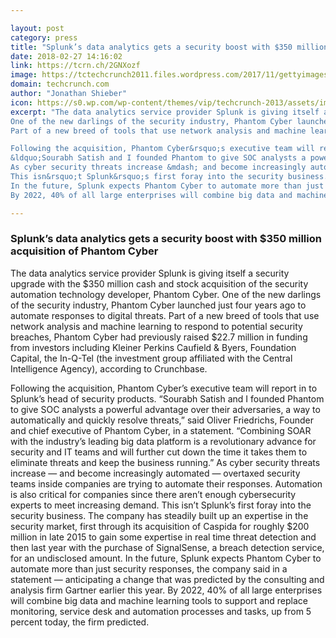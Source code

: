 ```yaml
---

layout: post
category: press
title: "Splunk’s data analytics gets a security boost with $350 million acquisition of Phantom Cyber"
date: 2018-02-27 14:16:02
link: https://tcrn.ch/2GNXozf
image: https://tctechcrunch2011.files.wordpress.com/2017/11/gettyimages-184895346.jpg?w=1200&fit=200%2C150
domain: techcrunch.com
author: "Jonathan Shieber"
icon: https://s0.wp.com/wp-content/themes/vip/techcrunch-2013/assets/images/favicon.ico
excerpt: "The data analytics service provider Splunk is giving itself a security upgrade with the $350 million cash and stock acquisition of the security automation technology developer, Phantom Cyber.
One of the new darlings of the security industry, Phantom Cyber launched just four years ago to automate responses to digital threats.
Part of a new breed of tools that use network analysis and machine learning to respond to potential security breaches, Phantom Cyber had previously raised $22.7 million in funding from investors including Kleiner Perkins Caufield &amp; Byers, Foundation Capital, the In-Q-Tel (the investment group affiliated with the Central Intelligence Agency), according to Crunchbase.

Following the acquisition, Phantom Cyber&rsquo;s executive team will report in to Splunk&rsquo;s head of security products.
&ldquo;Sourabh Satish and I founded Phantom to give SOC analysts a powerful advantage over their adversaries, a way to automatically and quickly resolve threats,&rdquo; said Oliver Friedrichs, Founder and chief executive of Phantom Cyber, in a statement. &ldquo;Combining SOAR with the industry&rsquo;s leading big data platform is a revolutionary advance for security and IT teams and will further cut down the time it takes them to eliminate threats and keep the business running.&rdquo;
As cyber security threats increase &mdash; and become increasingly automated &mdash; overtaxed security teams inside companies are trying to automate their responses. Automation is also critical for companies since there aren&rsquo;t enough cybersecurity experts to meet increasing demand.
This isn&rsquo;t Splunk&rsquo;s first foray into the security business. The company has steadily built up an expertise in the security market, first through its acquisition of Caspida for roughly $200 million in late 2015 to gain some expertise in real time threat detection and then last year with the purchase of SignalSense, a breach detection service, for an undisclosed amount.
In the future, Splunk expects Phantom Cyber to automate more than just security responses, the company said in a statement &mdash; anticipating a change that was predicted by the consulting and analysis firm Gartner earlier this year.
By 2022, 40% of all large enterprises will combine big data and machine learning tools to support and replace monitoring, service desk and automation processes and tasks, up from 5 percent today, the firm predicted."

---
```


### Splunk’s data analytics gets a security boost with $350 million acquisition of Phantom Cyber

The data analytics service provider Splunk is giving itself a security upgrade with the $350 million cash and stock acquisition of the security automation technology developer, Phantom Cyber.
One of the new darlings of the security industry, Phantom Cyber launched just four years ago to automate responses to digital threats.
Part of a new breed of tools that use network analysis and machine learning to respond to potential security breaches, Phantom Cyber had previously raised $22.7 million in funding from investors including Kleiner Perkins Caufield &amp; Byers, Foundation Capital, the In-Q-Tel (the investment group affiliated with the Central Intelligence Agency), according to Crunchbase.

Following the acquisition, Phantom Cyber&rsquo;s executive team will report in to Splunk&rsquo;s head of security products.
&ldquo;Sourabh Satish and I founded Phantom to give SOC analysts a powerful advantage over their adversaries, a way to automatically and quickly resolve threats,&rdquo; said Oliver Friedrichs, Founder and chief executive of Phantom Cyber, in a statement. &ldquo;Combining SOAR with the industry&rsquo;s leading big data platform is a revolutionary advance for security and IT teams and will further cut down the time it takes them to eliminate threats and keep the business running.&rdquo;
As cyber security threats increase &mdash; and become increasingly automated &mdash; overtaxed security teams inside companies are trying to automate their responses. Automation is also critical for companies since there aren&rsquo;t enough cybersecurity experts to meet increasing demand.
This isn&rsquo;t Splunk&rsquo;s first foray into the security business. The company has steadily built up an expertise in the security market, first through its acquisition of Caspida for roughly $200 million in late 2015 to gain some expertise in real time threat detection and then last year with the purchase of SignalSense, a breach detection service, for an undisclosed amount.
In the future, Splunk expects Phantom Cyber to automate more than just security responses, the company said in a statement &mdash; anticipating a change that was predicted by the consulting and analysis firm Gartner earlier this year.
By 2022, 40% of all large enterprises will combine big data and machine learning tools to support and replace monitoring, service desk and automation processes and tasks, up from 5 percent today, the firm predicted.